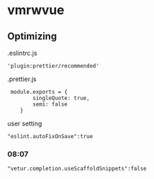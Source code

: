 # vmrwvue

## Optimizing
.eslintrc.js
```
'plugin:prettier/recommended'
```
.prettier.js
```
 module.exports = {
        singleQuote: true,
        semi: false
    }
```
user setting
```
"eslint.autoFixOnSave":true
```
### 08:07
```
"vetur.completion.useScaffoldSnippets":false
```
